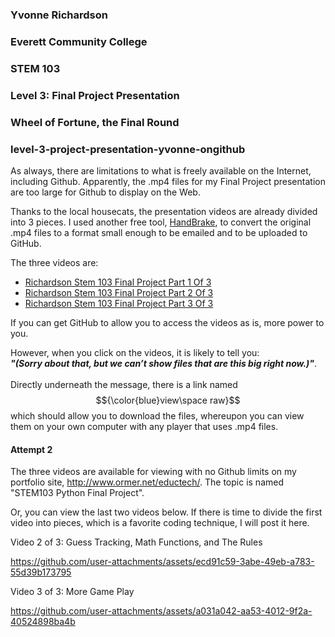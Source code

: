 ### Yvonne Richardson
### Everett Community College
### STEM 103
### Level 3: Final Project Presentation

### Wheel of Fortune, the Final Round

### level-3-project-presentation-yvonne-ongithub

As always, there are limitations to what is freely available on the Internet, including Github.  Apparently, the .mp4 files for my Final Project presentation are too large for Github to display on the Web.

Thanks to the local housecats, the presentation videos are already divided into 3 pieces.  I used another free tool, [HandBrake](https://handbrake.fr/), to convert the original .mp4 files to a format small enough to be emailed and to be uploaded to GitHub.

The three videos are:

* [Richardson Stem 103 Final Project Part 1 Of 3](https://github.com/yvonne-ongithub/level-3-project-presentation-yvonne-ongithub/blob/main/Richardson%20Stem%20103%20Final%20Project%20Part%201%20Of%203.mp4)
* [Richardson Stem 103 Final Project Part 2 Of 3](https://github.com/yvonne-ongithub/level-3-project-presentation-yvonne-ongithub/blob/main/Richardson%20Stem%20103%20Final%20Project%20Part%202%20Of%203.mp4)
* [Richardson Stem 103 Final Project Part 3 Of 3](https://github.com/yvonne-ongithub/level-3-project-presentation-yvonne-ongithub/blob/main/Richardson%20Stem%20103%20Final%20Project%20Part%203%20Of%203.mp4)

If you can get GitHub to allow you to access the videos as is, more power to you.

However, when you click on the videos, it is likely to tell you:<br/><b><i> "(Sorry about that, but we can’t show files that are this big right now.)"</i></b>.
<br/><br/>Directly underneath the message, there is a link named $${\color{blue}view\space raw}$$ which should allow you to download the files, whereupon you can view them on your own computer with any player that uses .mp4 files.

#### Attempt 2

The three videos are available for viewing with no Github limits on my portfolio site, http://www.ormer.net/eductech/. The topic is named "STEM103 Python Final Project".

Or, you can view the last two videos below. If there is time to divide the first video into pieces, which is a favorite coding technique, I will post it here.

Video 2 of 3: Guess Tracking, Math Functions, and The Rules

https://github.com/user-attachments/assets/ecd91c59-3abe-49eb-a783-55d39b173795

Video 3 of 3: More Game Play

https://github.com/user-attachments/assets/a031a042-aa53-4012-9f2a-40524898ba4b

